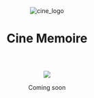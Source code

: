 &nbsp;<p align="center">![cine_logo](https://github.com/neitoo/CineMemoire/assets/67678564/d7ca6ebb-5182-409d-a331-7a606f1f748e)</p>

# <p align="center">Cine Memoire</p>

&nbsp;<div align="center"> ![](https://geps.dev/progress/5) </p>
<p align="center">Coming soon</p>
